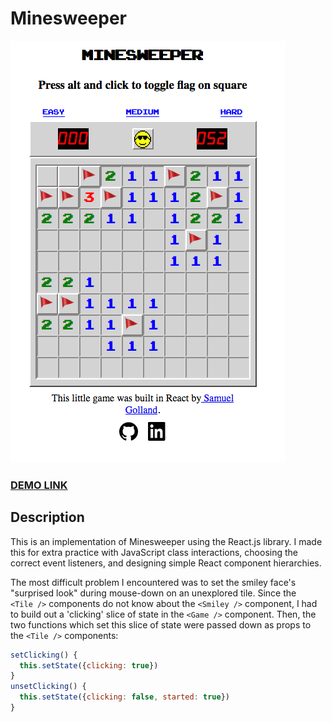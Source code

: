 # Minesweeper

![Demo Image](https://github.com/rictorlome/minesweeper/blob/master/minesweeper_screenshot.png)

### [DEMO LINK](https://rictorlome.github.io/minesweeper/)

## Description

This is an implementation of Minesweeper using the React.js library. I made this for extra practice with JavaScript class interactions, choosing the correct event listeners, and designing simple React component hierarchies.

The most difficult problem I encountered was to set the smiley face's "surprised look" during mouse-down on an unexplored tile. Since the ``` <Tile />``` components do not know about the ```<Smiley />``` component, I had to build out a 'clicking' slice of state in the ```<Game />``` component. Then, the two functions which set this slice of state were passed down as props to the ```<Tile />``` components:
```javascript
setClicking() {
  this.setState({clicking: true})
}
unsetClicking() {
  this.setState({clicking: false, started: true})
}
```
